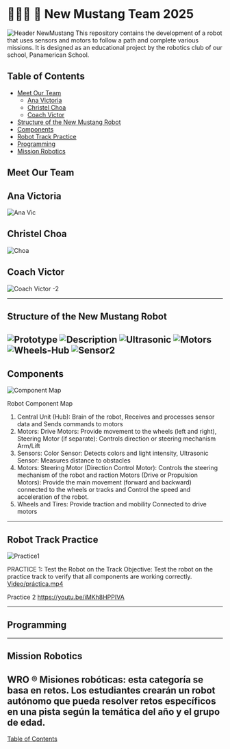 # 🤖🇵🇦 🐎 New Mustang Team 2025
![Header NewMustang](https://github.com/user-attachments/assets/de13f198-3fd9-4c55-b596-5d7e2e113b69)
This repository contains the development of a robot that uses sensors and motors to follow a path and complete various missions. It is designed as an educational project by the robotics club of our school, Panamerican School.
## Table of Contents
- [Meet Our Team](#meet-our-team)
    - [Ana Victoria](#ana-victoria)
    - [Christel Choa](#christel-choa)
    - [Coach Victor](#coach-victor)
- [Structure of the New Mustang Robot](#structure-of-the-newmustang-robot)
- [Components](#Components)
- [Robot Track Practice](#robot-track-practice)
- [Programming](#programming)
- [Mission Robotics](#mission-robotics)

## Meet Our Team
## Ana Victoria
![Ana Vic](https://github.com/user-attachments/assets/67f17eb9-cd08-4e34-861a-6b5de21f82f4)
## Christel Choa
![Choa](https://github.com/user-attachments/assets/dfad9bfc-ab6e-4f66-a945-1978f9c33535)
## Coach Victor
![Coach Victor -2](https://github.com/user-attachments/assets/7250179b-2f0b-4f1e-8e63-facf6d7e64d4)

----

## Structure of the New Mustang Robot
![Prototype](https://github.com/user-attachments/assets/6cb657ea-4d41-4950-802b-88867fec96a3)
![Description](https://github.com/user-attachments/assets/f36fc052-006d-41dc-aaa5-b2d17daf594e)
![Ultrasonic](https://github.com/user-attachments/assets/2941ebbc-5b7f-4e76-9492-61b08ed07c74)
![Motors](https://github.com/user-attachments/assets/c4576df7-2ffd-438c-9043-0eac8145208b)
![Wheels-Hub](https://github.com/user-attachments/assets/0c414883-2ced-40e1-b5cd-5224cbeb778d)
![Sensor2](https://github.com/user-attachments/assets/9fe3caab-1c9c-47ff-856e-0709edb62075)
----
## Components
![Component Map](https://github.com/user-attachments/assets/7298b296-3010-4794-9217-b49bc0c5412e)

Robot Component Map
1. Central Unit (Hub): Brain of the robot, Receives and processes sensor data and Sends commands to motors
2. Motors: Drive Motors: Provide movement to the wheels (left and right), Steering Motor (if separate): Controls direction or steering mechanism
Arm/Lift 
3. Sensors: Color Sensor: Detects colors and light intensity, Ultrasonic Sensor: Measures distance to obstacles
4. Motors: Steering Motor (Direction Control Motor):
Controls the steering mechanism of the robot and raction Motors (Drive or Propulsion Motors):
Provide the main movement (forward and backward) connected to the wheels or tracks and Control the speed and acceleration of the robot.
5. Wheels and Tires:
Provide traction and mobility
Connected to drive motors
----
 ## Robot Track Practice
![Practice1](https://github.com/user-attachments/assets/2f6b08c6-20e2-46a2-8ba7-7729f4d60b95)

 PRACTICE 1: Test the Robot on the Track
Objective: Test the robot on the practice track to verify that all components are working correctly.
[Video/práctica.mp4](https://youtube.com/shorts/UFMvW3aFJpc?feature=share)

Practice 2
https://youtu.be/iMKh8HPPIVA

----

## Programming

----
## Mission Robotics
WRO ® Misiones robóticas: esta categoría se basa en retos.  Los estudiantes crearán  un robot autónomo que pueda resolver retos  específicos en una pista según la temática del año y el grupo de edad.
----

[Table of Contents](#table-of-contents)

